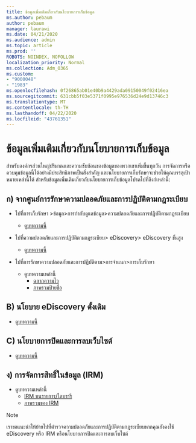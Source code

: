 ```yaml
---
title: ข้อมูลเพิ่มเติมเกี่ยวกับนโยบายการเก็บข้อมูล
ms.author: pebaum
author: pebaum
manager: laurawi
ms.date: 04/21/2020
ms.audience: admin
ms.topic: article
ms.prod: ''
ROBOTS: NOINDEX, NOFOLLOW
localization_priority: Normal
ms.collection: Adm_O365
ms.custom:
- "9000048"
- "1983"
ms.openlocfilehash: 0f26865ab01e40b9a4429ada09150049f02416ea
ms.sourcegitcommit: 631cbb5f03e5371f0995e976536d24e9d13746c3
ms.translationtype: MT
ms.contentlocale: th-TH
ms.lasthandoff: 04/22/2020
ms.locfileid: "43761351"
---
```

# <a name="more-info-about-retention-policies"></a>ข้อมูลเพิ่มเติมเกี่ยวกับนโยบายการเก็บข้อมูล

สําหรับองค์กรส่วนใหญ่ปริมาณและความซับซ้อนของข้อมูลของพวกเขาเพิ่มขึ้นทุกวัน การจัดการหรือควบคุมข้อมูลนี้ได้อย่างมีประสิทธิภาพเป็นสิ่งสําคัญ และนโยบายการเก็บรักษาจะช่วยให้คุณบรรลุเป้าหมายเหล่านี้ได้ สําหรับข้อมูลเพิ่มเติมเกี่ยวกับนโยบายการเก็บข้อมูลโปรดไปที่ลิงก์เหล่านี้:

## <a name="a-from-security-and-compliance-center"></a>ก) จากศูนย์การรักษาความปลอดภัยและการปฏิบัติตามกฎระเบียบ

- ไปที่การเก็บรักษา >ข้อมูล>การกํากับดูแลข้อมูล>ความปลอดภัยและการปฏิบัติตามกฎระเบียบ
  - ดู[บทความนี้](https://docs.microsoft.com/office365/securitycompliance/retention-policies)

- ไปที่ความปลอดภัยและการปฏิบัติตามกฎระเบียบ> eDiscovery> eDiscovery ขั้นสูง 
  - ดู[บทความนี้](https://docs.microsoft.com/office365/securitycompliance/ediscovery-cases)

- ไปที่การรักษาความปลอดภัยและการปฏิบัติตาม>การจําแนก>การเก็บรักษา
  - ดูบทความเหล่านี้
    - [ฉลากความไว](https://docs.microsoft.com/office365/securitycompliance/sensitivity-labels)
    - [ภาพรวมป้ายชื่อ](https://docs.microsoft.com/office365/securitycompliance/labels)

## <a name="b-legacy-ediscovery-policies"></a>B) นโยบาย eDiscovery ดั้งเดิม

- ดู[บทความนี้](https://support.office.com/article/Set-up-an-eDiscovery-Center-in-SharePoint-Online-A18F8975-AA7F-43B4-A7D6-001D14744D8E)

## <a name="c-site-closure-and-deletion-policies"></a>C) นโยบายการปิดและการลบเว็บไซต์

- ดู[บทความนี้](https://support.office.com/article/Use-policies-for-site-closure-and-deletion-A8280D82-27FD-48C5-9ADF-8A5431208BA5)  

## <a name="d-information-rights-management-irm"></a>ง) การจัดการสิทธิ์ในข้อมูล (IRM)

- ดูบทความเหล่านี้
  - [IRM บนรายการ/ไลบรารี](https://support.office.com/article/apply-information-rights-management-to-a-list-or-library-3bdb5c4e-94fc-4741-b02f-4e7cc3c54aa1)
  - [ภาพรวมของ IRM](https://support.office.com/article/create-and-apply-information-management-policies-eb501fe9-2ef6-4150-945a-65a6451ee9e9)

> [!Note]
> เราขอแนะนําให้ย้ายไปที่ตํารวจความปลอดภัยและการปฏิบัติตามกฎระเบียบหากคุณยังคงใช้ eDiscovery หรือ IRM หรือนโยบายการปิดและการลบเว็บไซต์

